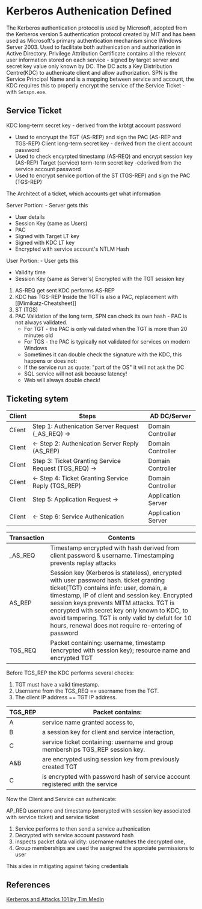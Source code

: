 # Kerberos Authenication Defined

The Kerberos authentication protocol is used by Microsoft, adopted from the Kerberos version 5 authentication protocol created by MIT and has been used as Microsoft's primary authentication mechanism since Windows Server 2003. Used to facilitate both authenication and authorization in Active Directory. Privilege Attribution Certificate contains all the relevant user information stored on each service - signed by target server and secret key value only known by DC. The DC acts a Key Distribution Centre(KDC) to authenicate client and allow authorization. SPN is the Service Principal Name and is a mapping between service and account, the KDC requires this to properly encrypt the service of the Service Ticket - with `Setspn.exe`.

## Service Ticket

KDC long-term secret key - derived from the krbtgt account password
- Used to encryupt the TGT (AS-REP) and sign the PAC (AS-REP and TGS-REP)
Client long-term secret key - derived from the client account password
- Used to check encyrpted timestamp (AS-REQ) and encrypt session key (AS-REP)
Target (service) torm-term secret key -cderived from the service account password
- Used to encrypt service portion of the ST (TGS-REP) and sign the PAC (TGS-REP)

The Architect of a ticket, which accounts get what information

Server Portion: - Server gets this
- User details
- Session Key (same as Users)
- PAC
- Signed with Target LT key
- Signed with KDC LT key
- Encrypted with service account's NTLM Hash

User Portion: - User gets this
- Validity time
- Session Key (same as Server's)
Encrypted with the TGT session key

1. AS-REQ get sent KDC performs AS-REP
1. KDC has TGS-REP Inside the TGT is also a PAC, replacement with [[Mimikatz-Cheatsheet]]
1. ST (TGS)  
1. PAC Validation of the long term, SPN can check its own hash - PAC is not always validated.
	- For TGT - the PAC is only validated when the TGT is more than 20 minutes old
	- For TGS - the PAC is typically not validated for services on modern Windows
	- Sometimes it can double check the signature with the KDC, this happens or does not:
	- If the service run as quote: "part of the OS" it will not ask the DC 
	- SQL service will not ask because latency!
	- Web will always double check! 

## Ticketing sytem

Client |  Steps | AD DC/Server
--- | --- | ---
Client|Step 1: Authenication Server Request (\_AS\_REQ) ->	|	Domain Controller
Client |<- Step 2: Authenication Server Reply (AS_REP)|	Domain Controller
Client |		Step 3: Ticket Granting Service Request (TGS_REQ) ->|	Domain Controller
Client |		<- Step 4: Ticket Granting Service Reply (TGS_REP) |	Domain Controller
Client 	|	Step 5: Application Request ->		|			Application Server
Client	    |	<- Step 6: Service Authenication	| Application Server


Transaction  |	Contents
---  | ---
\_AS\_REQ | Timestamp encrypted with hash derived from client password & username. Timestamping prevents replay attacks	
AS\_REP		 | 	Session key (Kerberos is stateless), encrypted with user password hash. 			ticket granting ticket(TGT) contains info: user, domain, a timestamp, IP of client and session key. Encrypted session keys prevents MITM attacks. TGT is encrypted with secret key only known to KDC, to avoid tampering. TGT is only valid by defult for 10 hours, renewal does not require re-entering of password
TGS\_REQ | Packet containing: username, timestamp (encrypted with session key); resource name and encrypted TGT

Before TGS_REP the KDC performs several checks:
1. TGT must have a valid timestamp.
1. Username from the TGS_REQ ==  username from the TGT.
1. The client IP address == TGT IP address.

TGS\_REP	|		Packet contains: 
--- | ---
			A	 |	service name granted access to,
			B	 |	a session key for client and service interaction, 
			C    |	service ticket containing: username and group memberships TGS_REP session key.
			A&B	 |	 are encrypted using session key from previously created TGT
			C 	 |	 is encrypted with password hash of service account registered with the service

Now the Client and Service can authenicate:

AP\_REQ			username and timestamp (encrypted with session key associated with service ticket) and service ticket 			
	
1. Service performs to then send a service authenication		
1. Decrypted with service account password hash
1. inspects packet data validity: username matches the decrypted one, 
1. Group memberships are used the assigned the approiate permissions to user 

This aides in mitigating against faking credentials 

## References

[Kerberos and Attacks 101 by Tim Medin](https://www.youtube.com/watch?v=9lOFpUA25Nk)